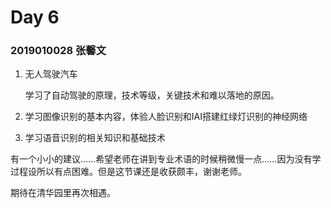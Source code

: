 # Day 6

### 2019010028 张馨文

1. 无人驾驶汽车

   学习了自动驾驶的原理，技术等级，关键技术和难以落地的原因。

2. 学习图像识别的基本内容，体验人脸识别和IAI搭建红绿灯识别的神经网络

3. 学习语音识别的相关知识和基础技术

有一个小小的建议……希望老师在讲到专业术语的时候稍微慢一点……因为没有学过程设所以有点困难。但是这节课还是收获颇丰，谢谢老师。

期待在清华园里再次相遇。

